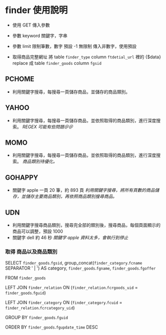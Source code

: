 # finder 使用說明
*	使用 GET 傳入參數
*	參數 keyword 
	關鍵字，字串
*	參數 limit
	限制筆數，數字
	預設 -1 無限制
	傳入非數字，使用預設

*	取得商品完整網址
	將 table `finder_type` column `ftdetial_url` 裡的 {$data}
	replace 成 table `finder_goods` column `fgsid` 

## PCHOME
*	利用關鍵字搜尋，每搜尋一頁儲存商品，並儲存的商品類別。

## YAHOO
*	利用關鍵字搜尋，每搜尋一頁儲存商品，並依照取得的商品類別，進行深度搜索。
	_REGEX 可能有些問題＠＠_

## MOMO
*	利用關鍵字搜尋，每搜尋一頁儲存商品，並依照取得的商品類別，進行深度搜索。
	_商品類別待優化。_

## GOHAPPY
*	關鍵字 apple 一頁 20 筆，約 893 頁
	_利用關鍵字搜尋，將所有頁數的商品儲存，並儲存主要商品類別，再依照商品類別搜尋商品。_

## UDN
*	利用關鍵字搜尋商品類別，搜尋完全部的類別後，搜尋商品，每個頁面顯示的商品可以調整，預設 1000
*	關鍵字 dell 約 46 秒
	_關鍵字 apple 資料太多，會執行到停止_
	

### 取得 商品以及商品類別
SELECT `finder_goods`.`fgsid`, group_concat(`finder_category`.`fcname` SEPARATOR ' | ') AS category, `finder_goods`.`fgname`, `finder_goods`.`fgoffer`

FROM `finder_goods`

LEFT JOIN `finder_relation`
	ON (`finder_relation`.`fcrgoods_uid` = `finder_goods`.`fguid`)
	
LEFT JOIN `finder_category`
	ON (`finder_category`.`fcuid` = `finder_relation`.`fcrcategory_uid`)
	
GROUP BY `finder_goods`.`fguid`

ORDER BY `finder_goods`.`fgupdate_time` DESC
